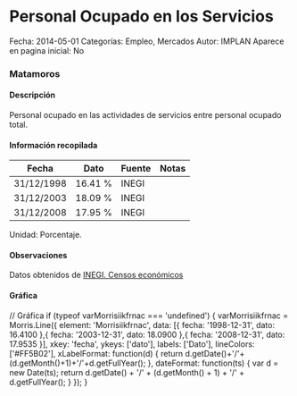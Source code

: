 Personal Ocupado en los Servicios
=====

Fecha: 2014-05-01
Categorías: Empleo, Mercados
Autor: IMPLAN
Aparece en pagina inicial: No

### Matamoros

#### Descripción

Personal ocupado en las actividades de servicios entre personal ocupado total.

<!-- break -->

#### Información recopilada

<table class="table table-hover table-bordered matriz">
  <thead>
    <tr><th>Fecha</th><th>Dato</th><th>Fuente</th><th>Notas</th></tr>
  </thead>
  <tbody>
    <tr><td class="centrado">31/12/1998</td><td class="derecha">16.41 %</td><td>INEGI</td><td></td></tr>
    <tr><td class="centrado">31/12/2003</td><td class="derecha">18.09 %</td><td>INEGI</td><td></td></tr>
    <tr><td class="centrado">31/12/2008</td><td class="derecha">17.95 %</td><td>INEGI</td><td></td></tr>
  </tbody>
</table>

Unidad: Porcentaje.

#### Observaciones

Datos obtenidos de [INEGI. Censos económicos](http://www3.inegi.org.mx/sistemas/saic/)

#### Gráfica

<div id="Morrisiikfrnac" class="grafica"></div>
  // Gráfica
  if (typeof varMorrisiikfrnac === 'undefined') {
    varMorrisiikfrnac = Morris.Line({
      element: 'Morrisiikfrnac',
      data: [{ fecha: '1998-12-31', dato: 16.4100 },{ fecha: '2003-12-31', dato: 18.0900 },{ fecha: '2008-12-31', dato: 17.9535 }],
      xkey: 'fecha',
      ykeys: ['dato'],
      labels: ['Dato'],
      lineColors: ['#FF5B02'],
      xLabelFormat: function(d) { return d.getDate()+'/'+(d.getMonth()+1)+'/'+d.getFullYear(); },
      dateFormat: function(ts) { var d = new Date(ts); return d.getDate() + '/' + (d.getMonth() + 1) + '/' + d.getFullYear(); }
    });
  }
